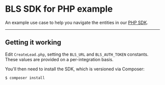 # BLS SDK for PHP example

An example use case to help you navigate the entities in our
[PHP SDK](https://github.com/AVADOLearning/bls-sdk-php).

* * *

## Getting it working

Edit `CreateLead.php`, setting the `BLS_URL` and `BLS_AUTH_TOKEN` constants.
These values are provided on a per-integration basis.

You'll then need to install the SDK, which is versioned via Composer:

```
$ composer install
```
